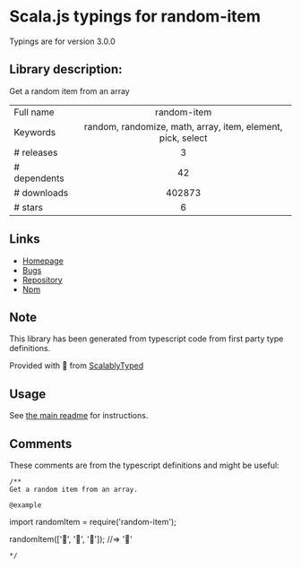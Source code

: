 
# Scala.js typings for random-item

Typings are for version 3.0.0

## Library description:
Get a random item from an array

|                    |                 |
| ------------------ | :-------------: |
| Full name          | random-item |
| Keywords           | random, randomize, math, array, item, element, pick, select |
| # releases         | 3 |
| # dependents       | 42 |
| # downloads        | 402873 |
| # stars            | 6 |

## Links
- [Homepage](https://github.com/sindresorhus/random-item#readme)
- [Bugs](https://github.com/sindresorhus/random-item/issues)
- [Repository](https://github.com/sindresorhus/random-item)
- [Npm](https://www.npmjs.com/package/random-item)
    


## Note
This library has been generated from typescript code from first party type definitions.

Provided with :purple_heart: from [ScalablyTyped](https://github.com/oyvindberg/ScalablyTyped)

## Usage
See [the main readme](../../readme.md) for instructions.

## Comments

These comments are from the typescript definitions and might be useful:
```
/**
Get a random item from an array.

@example
```
import randomItem = require('random-item');

randomItem(['🐴', '🦄', '🌈']);
//=> '🦄'
```
*/

```

